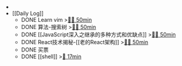 -
- [[Daily Log]]
	- DONE Learn vim >[🍅🍅 50min](#agenda-pomo://?t=f-1685510539308-1500%2Cf-1685512716740-1500)
	- DONE 算法-搜索树 >[🍅🍅 50min](#agenda-pomo://?t=f-1685514943231-1500%2Cf-1685517209997-1500)
	- DONE [[JavaScript深入之继承的多种方式和优缺点]] >[🍅🍅 50min](#agenda-pomo://?t=f-1685519720655-1500%2Cf-1685522249256-1500)
	- DONE React技术揭秘-[[老的React架构]] >[🍅🍅 50min](#agenda-pomo://?t=f-1685528941244-1500%2Cf-1685542696001-1500)
	- DONE 买票
	- DONE [[shell]] >[🍅 17min](#agenda-pomo://?t=p-1685544792111-1012)